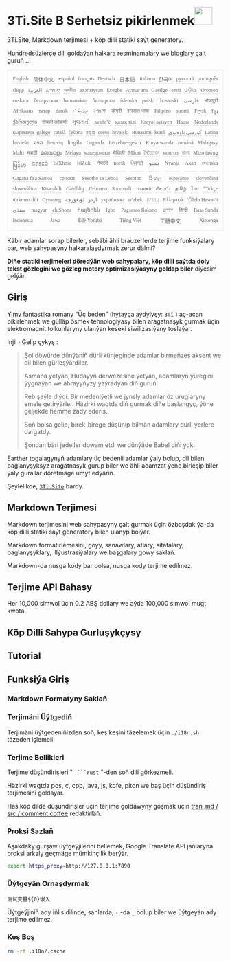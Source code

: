 <h1 style="justify-content:space-between">3Ti.Site B Serhetsiz pikirlenmek<img src="//i-01.eu.org/3Ti/logo.svg" style="user-select:none;margin-top:-1px;width:42px"></h1>

3Ti.Site, Markdown terjimesi + köp dilli statiki saýt generatory.

[Hundredsüzlerçe dili](https://github.com/i18n-site/node/blob/main/lang/src/index.js) goldaýan halkara resminamalary we bloglary çalt guruň ...

<pre class="langli" style="display:flex;flex-wrap:wrap;background:transparent;border:1px solid #eee;font-size:12px;box-shadow:0 0 3px inset #eee;padding:12px 5px 4px 12px;justify-content:space-between;"><style>pre.langli i{font-weight:300;font-family:s;margin-right:7px;margin-bottom:8px;font-style:normal;color:#666;border-bottom:1px dashed #ccc;}</style><i>English</i><i> 简体中文 </i><i>español</i><i>français</i><i>Deutsch</i><i> 日本語 </i><i>italiano</i><i>한국어</i><i>русский</i><i>português</i><i>shqip</i><i>‫العربية‬</i><i>አማርኛ</i><i>অসমীয়া</i><i>azərbaycan</i><i>Eʋegbe</i><i>Aymar aru</i><i>Gaeilge</i><i>eesti</i><i>ଓଡ଼ିଆ</i><i>Oromoo</i><i>euskara</i><i>беларуская</i><i>bamanakan</i><i>български</i><i>íslenska</i><i>polski</i><i>bosanski</i><i>‫فارسی‬</i><i>भोजपुरी</i><i>Afrikaans</i><i>татар</i><i>dansk</i><i>‫ދިވެހިބަސް‬</i><i>ትግርኛ</i><i>डोगरी</i><i>संस्कृत भाषा</i><i>Filipino</i><i>suomi</i><i>Frysk</i><i>ខ្មែរ</i><i>ქართული</i><i>गोंयची कोंकणी</i><i>ગુજરાતી</i><i>avañe’ẽ</i><i>қазақ тілі</i><i>Kreyòl ayisyen</i><i>Hausa</i><i>Nederlands</i><i>кыргызча</i><i>galego</i><i>català</i><i>čeština</i><i>ಕನ್ನಡ</i><i>corsu</i><i>hrvatski</i><i>Runasimi</i><i>kurdî</i><i>‫کوردیی ناوەندی‬</i><i>Latina</i><i>latviešu</i><i>ລາວ</i><i>lietuvių</i><i>lingála</i><i>Luganda</i><i>Lëtzebuergesch</i><i>Kinyarwanda</i><i>română</i><i>Malagasy</i><i>Malti</i><i>मराठी</i><i>മലയാളം</i><i>Melayu</i><i>македонски</i><i>मैथिली</i><i>Māori</i><i>মৈতৈলোন্</i><i>монгол</i><i>বাংলা</i><i>Mizo ṭawng</i><i>မြန်မာ</i><i>𞄀𞄄𞄰𞄩𞄍𞄜𞄰</i><i>IsiXhosa</i><i>isiZulu</i><i>नेपाली</i><i>norsk</i><i>ਪੰਜਾਬੀ</i><i>‫پښتو‬</i><i>Nyanja</i><i>Akan</i><i>svenska</i><i>Gagana fa'a Sāmoa</i><i>српски</i><i>Sesotho sa Leboa</i><i>Sesotho</i><i>සිංහල</i><i>esperanto</i><i>slovenčina</i><i>slovenščina</i><i>Kiswahili</i><i>Gàidhlig</i><i>Cebuano</i><i>Soomaali</i><i>тоҷикӣ</i><i>తెలుగు</i><i>தமிழ்</i><i>ไทย</i><i>Türkçe</i><i>türkmen dili</i><i>Cymraeg</i><i>‫ئۇيغۇرچە‬</i><i>‫اردو‬</i><i>українська</i><i>o‘zbek</i><i>‫עברית‬</i><i>Ελληνικά</i><i>ʻŌlelo Hawaiʻi</i><i>‫سنڌي‬</i><i>magyar</i><i>chiShona</i><i>հայերեն</i><i>Igbo</i><i>Pagsasao Ilokano</i><i>‫ייִדיש‬</i><i>हिन्दी</i><i>Basa Sunda</i><i>Indonesia</i><i>Jawa</i><i>Èdè Yorùbá</i><i>Tiếng Việt</i><i> 正體中文 </i><i>Xitsonga</i></pre>

Käbir adamlar sorap bilerler, sebäbi ähli brauzerlerde terjime funksiýalary bar, web sahypasyny halkaralaşdyrmak zerur dälmi?

**Diňe statiki terjimeleri döredýän web sahypalary, köp dilli saýtda doly tekst gözlegini we gözleg motory optimizasiýasyny goldap biler** diýesim gelýär.

## Giriş

Ylmy fantastika romany “Üç beden” (hytaýça aýdylyşy: `3Tǐ` ) aç-açan pikirlenmek we gülläp ösmek tehnologiýasy bilen aragatnaşyk gurmak üçin elektromagnit tolkunlaryny ulanýan keseki siwilizasiýany toslaýar.

Injil · Gelip çykyş :

> Şol döwürde dünýäniň dürli künjeginde adamlar birmeňzeş aksent we dil bilen gürleşýärdiler.
>
> Asmana ýetýän, Hudaýyň derwezesine ýetýän, adamlaryň ýüregini ýygnaýan we abraýyňyzy ýaýradýan diň guruň.
>
> Reb şeýle diýdi: Bir medeniýetli we jynsly adamlar öz uruglaryny emele getirýärler. Häzirki wagtda diň gurmak diňe başlangyç, ýöne geljekde hemme zady ederis.
>
> Soň bolsa gelip, birek-birege düşünip bilmän adamlary dürli ýerlere dargatdy.
>
> Şondan bäri jedeller dowam etdi we dünýäde Babel diňi ýok.

Earther togalagynyň adamlary üç bedenli adamlar ýaly bolup, dil bilen baglanyşyksyz aragatnaşyk gurup biler we ähli adamzat ýene birleşip biler ýaly gurallar döretmäge umyt edýärin.

Şeýlelikde, [`3Ti.Site`](//3Ti.Site) bardy.

## Markdown Terjimesi

Markdown terjimesini web sahypasyny çalt gurmak üçin özbaşdak ýa-da köp dilli statiki saýt generatory bilen ulanyp bolýar.

Markdown formatirlemesini, goýy, sanawlary, atlary, sitatalary, baglanyşyklary, illýustrasiýalary we başgalary gowy saklaň.

Markdown-da nusga kody bar bolsa, nusga kody terjime edilmez.

## Terjime API Bahasy

Her 10,000 simwol üçin 0.2 ABŞ dollary we aýda 100,000 simwol mugt kwota.

## Köp Dilli Sahypa Gurluşykçysy

## Tutorial

## Funksiýa Giriş

### Markdown Formatyny Saklaň

### Terjimäni Üýtgediň

Terjimäni üýtgedeniňizden soň, keş keşini täzelemek üçin `./i18n.sh` täzeden işlemeli.

### Terjime Bellikleri

Terjime düşündirişleri &quot; ` ```rust` &quot;-den soň dili görkezmeli.

Häzirki wagtda pos, c, cpp, java, js, kofe, piton we baş üçin düşündiriş terjimesini goldaýar.

Has köp dilde düşündirişler üçin terjime goldawyny goşmak üçin [tran_md / src / comment.coffee](https://github.com/i18n-site/node/blob/main/tran_md/src/comment.coffee) redaktirläň.

### Proksi Sazlaň

Aşakdaky gurşaw üýtgeýjilerini bellemek, Google Translate API jaňlaryna proksi arkaly geçmäge mümkinçilik berýär.

```bash
export https_proxy=http://127.0.0.1:7890
```

### Üýtgeýän Ornaşdyrmak

```
测试变量${0}嵌入
```

Üýtgeýjiniň ady iňlis dilinde, sanlarda, `-` -da `_` bolup biler we üýtgeýän ady terjime edilmez.

### Keş Boş

```bash
rm -rf .i18n/.cache
```
